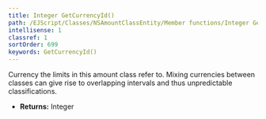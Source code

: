 ```yaml
---
title: Integer GetCurrencyId()
path: /EJScript/Classes/NSAmountClassEntity/Member functions/Integer GetCurrencyId()
intellisense: 1
classref: 1
sortOrder: 699
keywords: GetCurrencyId()
---
```



Currency the limits in this amount class refer to. Mixing currencies between classes can give rise to overlapping intervals and thus unpredictable classifications.



* **Returns:** Integer


